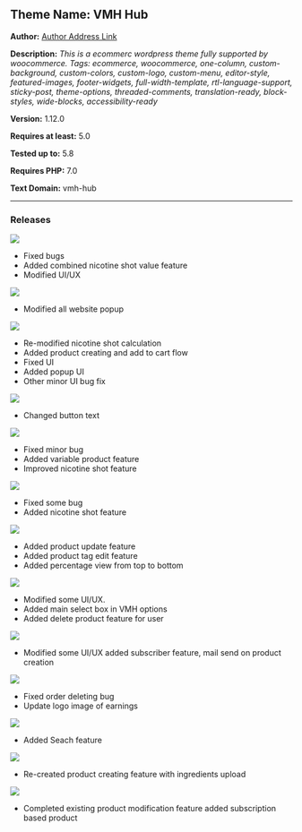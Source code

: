 ## Theme Name: VMH Hub

**Author:** [Author Address Link](https://www.linkedin.com/in/arifur-rahman-arif-51222a1b8/)

**Description:** _This is a ecommerc wordpress theme fully supported by woocommerce.
Tags: ecommerce, woocommerce, one-column, custom-background, custom-colors, custom-logo, custom-menu, editor-style, featured-images, footer-widgets, full-width-template, rtl-language-support, sticky-post, theme-options, threaded-comments, translation-ready, block-styles, wide-blocks, accessibility-ready_

**Version:** 1.12.0

**Requires at least:** 5.0

**Tested up to:** 5.8

**Requires PHP:** 7.0

**Text Domain:** vmh-hub

---

### **Releases**

![](https://img.shields.io/static/v1?label=Release&message=1.12.0&color=nrightgreen)

-   Fixed bugs
-   Added combined nicotine shot value feature
-   Modified UI/UX

![](https://img.shields.io/static/v1?label=Release&message=1.11.1&color=nrightgreen)

-   Modified all website popup

![](https://img.shields.io/static/v1?label=Release&message=1.11.0&color=nrightgreen)

-   Re-modified nicotine shot calculation
-   Added product creating and add to cart flow
-   Fixed UI
-   Added popup UI
-   Other minor UI bug fix

![](https://img.shields.io/static/v1?label=Release&message=1.10.1&color=nrightgreen)

-   Changed button text

![](https://img.shields.io/static/v1?label=Release&message=1.10.0&color=nrightgreen)

-   Fixed minor bug
-   Added variable product feature
-   Improved nicotine shot feature

![](https://img.shields.io/static/v1?label=Release&message=1.9.0&color=nrightgreen)

-   Fixed some bug
-   Added nicotine shot feature

![](https://img.shields.io/static/v1?label=Release&message=1.8.0&color=nrightgreen)

-   Added product update feature
-   Added product tag edit feature
-   Added percentage view from top to bottom

![](https://img.shields.io/static/v1?label=Release&message=1.7.0&color=nrightgreen)

-   Modified some UI/UX.
-   Added main select box in VMH options
-   Added delete product feature for user

![](https://img.shields.io/static/v1?label=Release&message=1.6.0&color=nrightgreen)

-   Modified some UI/UX added subscriber feature, mail send on product creation

![](https://img.shields.io/static/v1?label=Release&message=1.0.2&color=nrightgreen)

-   Fixed order deleting bug
-   Update logo image of earnings

![](https://img.shields.io/static/v1?label=Release&message=1.2.0&color=nrightgreen)

-   Added Seach feature

![](https://img.shields.io/static/v1?label=Release&message=1.4.0&color=nrightgreen)

-   Re-created product creating feature with ingredients upload

![](https://img.shields.io/static/v1?label=Release&message=1.5.0&color=nrightgreen)

-   Completed existing product modification feature added subscription based product
